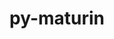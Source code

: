 ---
title: "py-maturin"
layout: cache
categories: [package, develop]
meta: {"versions": ["1.5.1"], "compilers": ["apple-clang@=15.0.0", "gcc@=11.4.0"], "oss": ["ubuntu22.04", "ventura"], "platforms": ["darwin", "linux"], "targets": ["aarch64", "x86_64_v3"], "stacks": ["ml-darwin-aarch64-mps", "ml-linux-x86_64-cpu", "ml-linux-x86_64-cuda", "root"], "num_specs": 32, "num_specs_by_stack": {"root": 32, "ml-darwin-aarch64-mps": 10, "ml-linux-x86_64-cpu": 6, "ml-linux-x86_64-cuda": 6}}
spec_details: [{"hash": "cuyar2e5jfqypwyn2poo6prv44tdn46e", "compiler": "apple-clang@=15.0.0", "versions": ["1.5.1"], "os": "ventura", "platform": "darwin", "target": "aarch64", "variants": ["build_system=python_pip"], "stacks": ["root"], "size": "-", "tarball": "https://binaries.spack.io/develop/build_cache/darwin-ventura-aarch64/apple-clang-15.0.0/py-maturin-1.5.1/darwin-ventura-aarch64-apple-clang-15.0.0-py-maturin-1.5.1-cuyar2e5jfqypwyn2poo6prv44tdn46e.spack"}, {"hash": "hh5s7cljjzdiseapr7jhpavxc7jxcaqh", "compiler": "apple-clang@=15.0.0", "versions": ["1.5.1"], "os": "ventura", "platform": "darwin", "target": "aarch64", "variants": ["build_system=python_pip"], "stacks": ["root", "ml-darwin-aarch64-mps"], "size": "-", "tarball": "https://binaries.spack.io/develop/build_cache/darwin-ventura-aarch64/apple-clang-15.0.0/py-maturin-1.5.1/darwin-ventura-aarch64-apple-clang-15.0.0-py-maturin-1.5.1-hh5s7cljjzdiseapr7jhpavxc7jxcaqh.spack"}, {"hash": "keavmsf76cxmpf6divf7vw4pgeeq72cf", "compiler": "apple-clang@=15.0.0", "versions": ["1.5.1"], "os": "ventura", "platform": "darwin", "target": "aarch64", "variants": ["build_system=python_pip"], "stacks": ["root"], "size": "-", "tarball": "https://binaries.spack.io/develop/build_cache/darwin-ventura-aarch64/apple-clang-15.0.0/py-maturin-1.5.1/darwin-ventura-aarch64-apple-clang-15.0.0-py-maturin-1.5.1-keavmsf76cxmpf6divf7vw4pgeeq72cf.spack"}, {"hash": "idvu3mij3ham5k2vphc7rshsfnp4xam5", "compiler": "apple-clang@=15.0.0", "versions": ["1.5.1"], "os": "ventura", "platform": "darwin", "target": "aarch64", "variants": ["build_system=python_pip"], "stacks": ["root", "ml-darwin-aarch64-mps"], "size": "-", "tarball": "https://binaries.spack.io/develop/build_cache/darwin-ventura-aarch64/apple-clang-15.0.0/py-maturin-1.5.1/darwin-ventura-aarch64-apple-clang-15.0.0-py-maturin-1.5.1-idvu3mij3ham5k2vphc7rshsfnp4xam5.spack"}, {"hash": "hlj42gd3wzoqejr7z4x52xye6exgb3ge", "compiler": "apple-clang@=15.0.0", "versions": ["1.5.1"], "os": "ventura", "platform": "darwin", "target": "aarch64", "variants": ["build_system=python_pip"], "stacks": ["root", "ml-darwin-aarch64-mps"], "size": "-", "tarball": "https://binaries.spack.io/develop/build_cache/darwin-ventura-aarch64/apple-clang-15.0.0/py-maturin-1.5.1/darwin-ventura-aarch64-apple-clang-15.0.0-py-maturin-1.5.1-hlj42gd3wzoqejr7z4x52xye6exgb3ge.spack"}, {"hash": "eizcexmpeo7spajhaazgp5oqhootnglc", "compiler": "apple-clang@=15.0.0", "versions": ["1.5.1"], "os": "ventura", "platform": "darwin", "target": "aarch64", "variants": ["build_system=python_pip"], "stacks": ["root"], "size": "-", "tarball": "https://binaries.spack.io/develop/build_cache/darwin-ventura-aarch64/apple-clang-15.0.0/py-maturin-1.5.1/darwin-ventura-aarch64-apple-clang-15.0.0-py-maturin-1.5.1-eizcexmpeo7spajhaazgp5oqhootnglc.spack"}, {"hash": "ipaqmffokrhinjac32qqwjmef3omwib6", "compiler": "apple-clang@=15.0.0", "versions": ["1.5.1"], "os": "ventura", "platform": "darwin", "target": "aarch64", "variants": ["build_system=python_pip"], "stacks": ["root", "ml-darwin-aarch64-mps"], "size": "-", "tarball": "https://binaries.spack.io/develop/build_cache/darwin-ventura-aarch64/apple-clang-15.0.0/py-maturin-1.5.1/darwin-ventura-aarch64-apple-clang-15.0.0-py-maturin-1.5.1-ipaqmffokrhinjac32qqwjmef3omwib6.spack"}, {"hash": "5ludvbufm5svsfilvu5bpw4zizdpiuz3", "compiler": "apple-clang@=15.0.0", "versions": ["1.5.1"], "os": "ventura", "platform": "darwin", "target": "aarch64", "variants": ["build_system=python_pip"], "stacks": ["root", "ml-darwin-aarch64-mps"], "size": "-", "tarball": "https://binaries.spack.io/develop/build_cache/darwin-ventura-aarch64/apple-clang-15.0.0/py-maturin-1.5.1/darwin-ventura-aarch64-apple-clang-15.0.0-py-maturin-1.5.1-5ludvbufm5svsfilvu5bpw4zizdpiuz3.spack"}, {"hash": "pjwhtezb72lwqrkgnzic6qlitb726dmw", "compiler": "apple-clang@=15.0.0", "versions": ["1.5.1"], "os": "ventura", "platform": "darwin", "target": "aarch64", "variants": ["build_system=python_pip"], "stacks": ["root", "ml-darwin-aarch64-mps"], "size": "-", "tarball": "https://binaries.spack.io/develop/build_cache/darwin-ventura-aarch64/apple-clang-15.0.0/py-maturin-1.5.1/darwin-ventura-aarch64-apple-clang-15.0.0-py-maturin-1.5.1-pjwhtezb72lwqrkgnzic6qlitb726dmw.spack"}, {"hash": "d6dcxsrtgepxk5qjhe253zs6zher3dao", "compiler": "apple-clang@=15.0.0", "versions": ["1.5.1"], "os": "ventura", "platform": "darwin", "target": "aarch64", "variants": ["build_system=python_pip"], "stacks": ["root", "ml-darwin-aarch64-mps"], "size": "-", "tarball": "https://binaries.spack.io/develop/build_cache/darwin-ventura-aarch64/apple-clang-15.0.0/py-maturin-1.5.1/darwin-ventura-aarch64-apple-clang-15.0.0-py-maturin-1.5.1-d6dcxsrtgepxk5qjhe253zs6zher3dao.spack"}, {"hash": "snnlz7p4crkzpensrodcwdt5kk23wymt", "compiler": "apple-clang@=15.0.0", "versions": ["1.5.1"], "os": "ventura", "platform": "darwin", "target": "aarch64", "variants": ["build_system=python_pip"], "stacks": ["root", "ml-darwin-aarch64-mps"], "size": "-", "tarball": "https://binaries.spack.io/develop/build_cache/darwin-ventura-aarch64/apple-clang-15.0.0/py-maturin-1.5.1/darwin-ventura-aarch64-apple-clang-15.0.0-py-maturin-1.5.1-snnlz7p4crkzpensrodcwdt5kk23wymt.spack"}, {"hash": "ag5jctyondc36qw4sgkr3utwztgzhwrg", "compiler": "apple-clang@=15.0.0", "versions": ["1.5.1"], "os": "ventura", "platform": "darwin", "target": "aarch64", "variants": ["build_system=python_pip"], "stacks": ["root"], "size": "-", "tarball": "https://binaries.spack.io/develop/build_cache/darwin-ventura-aarch64/apple-clang-15.0.0/py-maturin-1.5.1/darwin-ventura-aarch64-apple-clang-15.0.0-py-maturin-1.5.1-ag5jctyondc36qw4sgkr3utwztgzhwrg.spack"}, {"hash": "j7wpeca37lmv7mfidiiqh7lrd7hemeqx", "compiler": "apple-clang@=15.0.0", "versions": ["1.5.1"], "os": "ventura", "platform": "darwin", "target": "aarch64", "variants": ["build_system=python_pip"], "stacks": ["root", "ml-darwin-aarch64-mps"], "size": "-", "tarball": "https://binaries.spack.io/develop/build_cache/darwin-ventura-aarch64/apple-clang-15.0.0/py-maturin-1.5.1/darwin-ventura-aarch64-apple-clang-15.0.0-py-maturin-1.5.1-j7wpeca37lmv7mfidiiqh7lrd7hemeqx.spack"}, {"hash": "n3ttpquaxcmlv4pwtk73ilgxvca3trsf", "compiler": "apple-clang@=15.0.0", "versions": ["1.5.1"], "os": "ventura", "platform": "darwin", "target": "aarch64", "variants": ["build_system=python_pip"], "stacks": ["root"], "size": "-", "tarball": "https://binaries.spack.io/develop/build_cache/darwin-ventura-aarch64/apple-clang-15.0.0/py-maturin-1.5.1/darwin-ventura-aarch64-apple-clang-15.0.0-py-maturin-1.5.1-n3ttpquaxcmlv4pwtk73ilgxvca3trsf.spack"}, {"hash": "2en2h63jcgrls5wvpiu57n323vk37mhq", "compiler": "apple-clang@=15.0.0", "versions": ["1.5.1"], "os": "ventura", "platform": "darwin", "target": "aarch64", "variants": ["build_system=python_pip"], "stacks": ["root"], "size": "-", "tarball": "https://binaries.spack.io/develop/build_cache/darwin-ventura-aarch64/apple-clang-15.0.0/py-maturin-1.5.1/darwin-ventura-aarch64-apple-clang-15.0.0-py-maturin-1.5.1-2en2h63jcgrls5wvpiu57n323vk37mhq.spack"}, {"hash": "usw4fce7mzeei7ae2y3gpygluuazdsrn", "compiler": "apple-clang@=15.0.0", "versions": ["1.5.1"], "os": "ventura", "platform": "darwin", "target": "aarch64", "variants": ["build_system=python_pip"], "stacks": ["root", "ml-darwin-aarch64-mps"], "size": "-", "tarball": "https://binaries.spack.io/develop/build_cache/darwin-ventura-aarch64/apple-clang-15.0.0/py-maturin-1.5.1/darwin-ventura-aarch64-apple-clang-15.0.0-py-maturin-1.5.1-usw4fce7mzeei7ae2y3gpygluuazdsrn.spack"}, {"hash": "fexcmnh4avougb76zysfakimbtjf5ipu", "compiler": "gcc@=11.4.0", "versions": ["1.5.1"], "os": "ubuntu22.04", "platform": "linux", "target": "x86_64_v3", "variants": ["build_system=python_pip"], "stacks": ["root"], "size": "-", "tarball": "https://binaries.spack.io/develop/build_cache/linux-ubuntu22.04-x86_64_v3/gcc-11.4.0/py-maturin-1.5.1/linux-ubuntu22.04-x86_64_v3-gcc-11.4.0-py-maturin-1.5.1-fexcmnh4avougb76zysfakimbtjf5ipu.spack"}, {"hash": "n4hwmxheslkyc6gcb5uo2o5ca5neibwz", "compiler": "gcc@=11.4.0", "versions": ["1.5.1"], "os": "ubuntu22.04", "platform": "linux", "target": "x86_64_v3", "variants": ["build_system=python_pip"], "stacks": ["ml-linux-x86_64-cpu", "root", "ml-linux-x86_64-cuda"], "size": "-", "tarball": "https://binaries.spack.io/develop/build_cache/linux-ubuntu22.04-x86_64_v3/gcc-11.4.0/py-maturin-1.5.1/linux-ubuntu22.04-x86_64_v3-gcc-11.4.0-py-maturin-1.5.1-n4hwmxheslkyc6gcb5uo2o5ca5neibwz.spack"}, {"hash": "6j5oruw3xqwmhhn3mraq4lyfwnffqt6c", "compiler": "gcc@=11.4.0", "versions": ["1.5.1"], "os": "ubuntu22.04", "platform": "linux", "target": "x86_64_v3", "variants": ["build_system=python_pip"], "stacks": ["root"], "size": "-", "tarball": "https://binaries.spack.io/develop/build_cache/linux-ubuntu22.04-x86_64_v3/gcc-11.4.0/py-maturin-1.5.1/linux-ubuntu22.04-x86_64_v3-gcc-11.4.0-py-maturin-1.5.1-6j5oruw3xqwmhhn3mraq4lyfwnffqt6c.spack"}, {"hash": "24i6bhprij766b2v2pminqiy5cpkljqy", "compiler": "gcc@=11.4.0", "versions": ["1.5.1"], "os": "ubuntu22.04", "platform": "linux", "target": "x86_64_v3", "variants": ["build_system=python_pip"], "stacks": ["root"], "size": "-", "tarball": "https://binaries.spack.io/develop/build_cache/linux-ubuntu22.04-x86_64_v3/gcc-11.4.0/py-maturin-1.5.1/linux-ubuntu22.04-x86_64_v3-gcc-11.4.0-py-maturin-1.5.1-24i6bhprij766b2v2pminqiy5cpkljqy.spack"}, {"hash": "y52vyauy6l76vgipwaf5kfu6kpswoars", "compiler": "gcc@=11.4.0", "versions": ["1.5.1"], "os": "ubuntu22.04", "platform": "linux", "target": "x86_64_v3", "variants": ["build_system=python_pip"], "stacks": ["ml-linux-x86_64-cpu", "root", "ml-linux-x86_64-cuda"], "size": "-", "tarball": "https://binaries.spack.io/develop/build_cache/linux-ubuntu22.04-x86_64_v3/gcc-11.4.0/py-maturin-1.5.1/linux-ubuntu22.04-x86_64_v3-gcc-11.4.0-py-maturin-1.5.1-y52vyauy6l76vgipwaf5kfu6kpswoars.spack"}, {"hash": "qvrhxgenfdzbgnzdf6iviwkxw5jrftow", "compiler": "gcc@=11.4.0", "versions": ["1.5.1"], "os": "ubuntu22.04", "platform": "linux", "target": "x86_64_v3", "variants": ["build_system=python_pip"], "stacks": ["root"], "size": "-", "tarball": "https://binaries.spack.io/develop/build_cache/linux-ubuntu22.04-x86_64_v3/gcc-11.4.0/py-maturin-1.5.1/linux-ubuntu22.04-x86_64_v3-gcc-11.4.0-py-maturin-1.5.1-qvrhxgenfdzbgnzdf6iviwkxw5jrftow.spack"}, {"hash": "ssmxaqvopfcmi6gpq5w77cpoyjc4edii", "compiler": "gcc@=11.4.0", "versions": ["1.5.1"], "os": "ubuntu22.04", "platform": "linux", "target": "x86_64_v3", "variants": ["build_system=python_pip"], "stacks": ["ml-linux-x86_64-cpu", "root", "ml-linux-x86_64-cuda"], "size": "-", "tarball": "https://binaries.spack.io/develop/build_cache/linux-ubuntu22.04-x86_64_v3/gcc-11.4.0/py-maturin-1.5.1/linux-ubuntu22.04-x86_64_v3-gcc-11.4.0-py-maturin-1.5.1-ssmxaqvopfcmi6gpq5w77cpoyjc4edii.spack"}, {"hash": "2vbdeg4inwpnnntamdmlqjqubjdlksuk", "compiler": "gcc@=11.4.0", "versions": ["1.5.1"], "os": "ubuntu22.04", "platform": "linux", "target": "x86_64_v3", "variants": ["build_system=python_pip"], "stacks": ["root"], "size": "-", "tarball": "https://binaries.spack.io/develop/build_cache/linux-ubuntu22.04-x86_64_v3/gcc-11.4.0/py-maturin-1.5.1/linux-ubuntu22.04-x86_64_v3-gcc-11.4.0-py-maturin-1.5.1-2vbdeg4inwpnnntamdmlqjqubjdlksuk.spack"}, {"hash": "dc7hz5y76elvbvajc33wlpz75wzjjucc", "compiler": "gcc@=11.4.0", "versions": ["1.5.1"], "os": "ubuntu22.04", "platform": "linux", "target": "x86_64_v3", "variants": ["build_system=python_pip"], "stacks": ["root"], "size": "-", "tarball": "https://binaries.spack.io/develop/build_cache/linux-ubuntu22.04-x86_64_v3/gcc-11.4.0/py-maturin-1.5.1/linux-ubuntu22.04-x86_64_v3-gcc-11.4.0-py-maturin-1.5.1-dc7hz5y76elvbvajc33wlpz75wzjjucc.spack"}, {"hash": "fbs2my5q2qj5jrlej3jddsjd4xxrw7tz", "compiler": "gcc@=11.4.0", "versions": ["1.5.1"], "os": "ubuntu22.04", "platform": "linux", "target": "x86_64_v3", "variants": ["build_system=python_pip"], "stacks": ["ml-linux-x86_64-cpu", "root", "ml-linux-x86_64-cuda"], "size": "-", "tarball": "https://binaries.spack.io/develop/build_cache/linux-ubuntu22.04-x86_64_v3/gcc-11.4.0/py-maturin-1.5.1/linux-ubuntu22.04-x86_64_v3-gcc-11.4.0-py-maturin-1.5.1-fbs2my5q2qj5jrlej3jddsjd4xxrw7tz.spack"}, {"hash": "l5yewvylxjhxfb4jf25hebi2fmvd2djs", "compiler": "gcc@=11.4.0", "versions": ["1.5.1"], "os": "ubuntu22.04", "platform": "linux", "target": "x86_64_v3", "variants": ["build_system=python_pip"], "stacks": ["root"], "size": "-", "tarball": "https://binaries.spack.io/develop/build_cache/linux-ubuntu22.04-x86_64_v3/gcc-11.4.0/py-maturin-1.5.1/linux-ubuntu22.04-x86_64_v3-gcc-11.4.0-py-maturin-1.5.1-l5yewvylxjhxfb4jf25hebi2fmvd2djs.spack"}, {"hash": "dybsvrqap6qo5v7sqe2ku5qjmg3pzpi5", "compiler": "gcc@=11.4.0", "versions": ["1.5.1"], "os": "ubuntu22.04", "platform": "linux", "target": "x86_64_v3", "variants": ["build_system=python_pip"], "stacks": ["ml-linux-x86_64-cpu", "root", "ml-linux-x86_64-cuda"], "size": "-", "tarball": "https://binaries.spack.io/develop/build_cache/linux-ubuntu22.04-x86_64_v3/gcc-11.4.0/py-maturin-1.5.1/linux-ubuntu22.04-x86_64_v3-gcc-11.4.0-py-maturin-1.5.1-dybsvrqap6qo5v7sqe2ku5qjmg3pzpi5.spack"}, {"hash": "g73bqd4up6uxlpjx4msvwwyzfkzhujbq", "compiler": "gcc@=11.4.0", "versions": ["1.5.1"], "os": "ubuntu22.04", "platform": "linux", "target": "x86_64_v3", "variants": ["build_system=python_pip"], "stacks": ["ml-linux-x86_64-cpu", "root", "ml-linux-x86_64-cuda"], "size": "-", "tarball": "https://binaries.spack.io/develop/build_cache/linux-ubuntu22.04-x86_64_v3/gcc-11.4.0/py-maturin-1.5.1/linux-ubuntu22.04-x86_64_v3-gcc-11.4.0-py-maturin-1.5.1-g73bqd4up6uxlpjx4msvwwyzfkzhujbq.spack"}, {"hash": "s7kq24ghjkj3nlzclsx7b4addf5ogxqj", "compiler": "gcc@=11.4.0", "versions": ["1.5.1"], "os": "ubuntu22.04", "platform": "linux", "target": "x86_64_v3", "variants": ["build_system=python_pip"], "stacks": ["root"], "size": "-", "tarball": "https://binaries.spack.io/develop/build_cache/linux-ubuntu22.04-x86_64_v3/gcc-11.4.0/py-maturin-1.5.1/linux-ubuntu22.04-x86_64_v3-gcc-11.4.0-py-maturin-1.5.1-s7kq24ghjkj3nlzclsx7b4addf5ogxqj.spack"}, {"hash": "sigo6tlzmlawpf5z4my7egjewacpah4k", "compiler": "gcc@=11.4.0", "versions": ["1.5.1"], "os": "ubuntu22.04", "platform": "linux", "target": "x86_64_v3", "variants": ["build_system=python_pip"], "stacks": ["root"], "size": "-", "tarball": "https://binaries.spack.io/develop/build_cache/linux-ubuntu22.04-x86_64_v3/gcc-11.4.0/py-maturin-1.5.1/linux-ubuntu22.04-x86_64_v3-gcc-11.4.0-py-maturin-1.5.1-sigo6tlzmlawpf5z4my7egjewacpah4k.spack"}, {"hash": "w6qzb2pik4ubms6d57x4zshn43ktane3", "compiler": "gcc@=11.4.0", "versions": ["1.5.1"], "os": "ubuntu22.04", "platform": "linux", "target": "x86_64_v3", "variants": ["build_system=python_pip"], "stacks": ["root"], "size": "-", "tarball": "https://binaries.spack.io/develop/build_cache/linux-ubuntu22.04-x86_64_v3/gcc-11.4.0/py-maturin-1.5.1/linux-ubuntu22.04-x86_64_v3-gcc-11.4.0-py-maturin-1.5.1-w6qzb2pik4ubms6d57x4zshn43ktane3.spack"}]
---